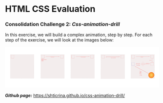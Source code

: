 # HTML CSS Evaluation

###  Consolidation Challenge 2: ***Css-animation-drill***

In this exercise, we will build a complex animation, step by step.
For each step of the exercise, we will look at the images below:

[![](./animations.png)](./animations.png)

***Github page:***  https://shticrina.github.io/css-animation-drill/

